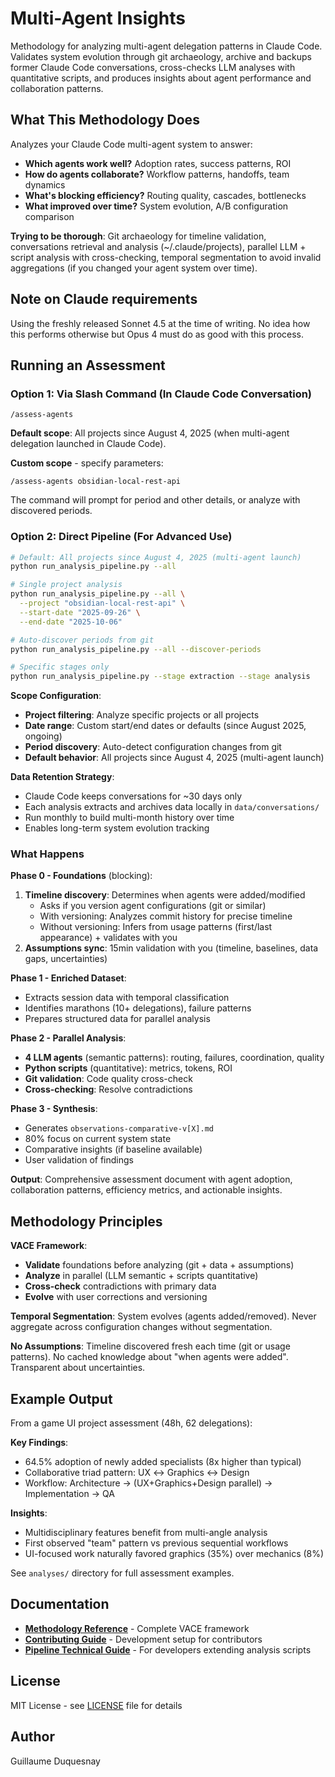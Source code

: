 # Multi-Agent Insights

Methodology for analyzing multi-agent delegation patterns in Claude Code. Validates system evolution through git archaeology, archive and backups former Claude Code conversations, cross-checks LLM analyses with quantitative scripts, and produces insights about agent performance and collaboration patterns.

## What This Methodology Does

Analyzes your Claude Code multi-agent system to answer:
- **Which agents work well?** Adoption rates, success patterns, ROI
- **How do agents collaborate?** Workflow patterns, handoffs, team dynamics
- **What's blocking efficiency?** Routing quality, cascades, bottlenecks
- **What improved over time?** System evolution, A/B configuration comparison

**Trying to be thorough**: Git archaeology for timeline validation, conversations retrieval and analysis (~/.claude/projects), parallel LLM + script analysis with cross-checking, temporal segmentation to avoid invalid aggregations (if you changed your agent system over time).

## Note on Claude requirements
Using the freshly released Sonnet 4.5 at the time of writing. No idea how this performs otherwise but Opus 4 must do as good with this process. 

## Running an Assessment

### Option 1: Via Slash Command (In Claude Code Conversation)

```
/assess-agents
```

**Default scope**: All projects since August 4, 2025 (when multi-agent delegation launched in Claude Code).

**Custom scope** - specify parameters:

```
/assess-agents obsidian-local-rest-api
```

The command will prompt for period and other details, or analyze with discovered periods.

### Option 2: Direct Pipeline (For Advanced Use)

```bash
# Default: All projects since August 4, 2025 (multi-agent launch)
python run_analysis_pipeline.py --all

# Single project analysis
python run_analysis_pipeline.py --all \
  --project "obsidian-local-rest-api" \
  --start-date "2025-09-26" \
  --end-date "2025-10-06"

# Auto-discover periods from git
python run_analysis_pipeline.py --all --discover-periods

# Specific stages only
python run_analysis_pipeline.py --stage extraction --stage analysis
```

**Scope Configuration**:
- **Project filtering**: Analyze specific projects or all projects
- **Date range**: Custom start/end dates or defaults (since August 2025, ongoing)
- **Period discovery**: Auto-detect configuration changes from git
- **Default behavior**: All projects since August 4, 2025 (multi-agent launch)

**Data Retention Strategy**:
- Claude Code keeps conversations for ~30 days only
- Each analysis extracts and archives data locally in `data/conversations/`
- Run monthly to build multi-month history over time
- Enables long-term system evolution tracking

### What Happens

**Phase 0 - Foundations** (blocking):
1. **Timeline discovery**: Determines when agents were added/modified
   - Asks if you version agent configurations (git or similar)
   - With versioning: Analyzes commit history for precise timeline
   - Without versioning: Infers from usage patterns (first/last appearance) + validates with you
2. **Assumptions sync**: 15min validation with you (timeline, baselines, data gaps, uncertainties)

**Phase 1 - Enriched Dataset**:
- Extracts session data with temporal classification
- Identifies marathons (10+ delegations), failure patterns
- Prepares structured data for parallel analysis

**Phase 2 - Parallel Analysis**:
- **4 LLM agents** (semantic patterns): routing, failures, coordination, quality
- **Python scripts** (quantitative): metrics, tokens, ROI
- **Git validation**: Code quality cross-check
- **Cross-checking**: Resolve contradictions

**Phase 3 - Synthesis**:
- Generates `observations-comparative-v[X].md`
- 80% focus on current system state
- Comparative insights (if baseline available)
- User validation of findings

**Output**: Comprehensive assessment document with agent adoption, collaboration patterns, efficiency metrics, and actionable insights.

## Methodology Principles

**VACE Framework**:
- **Validate** foundations before analyzing (git + data + assumptions)
- **Analyze** in parallel (LLM semantic + scripts quantitative)
- **Cross-check** contradictions with primary data
- **Evolve** with user corrections and versioning

**Temporal Segmentation**: System evolves (agents added/removed). Never aggregate across configuration changes without segmentation.

**No Assumptions**: Timeline discovered fresh each time (git or usage patterns). No cached knowledge about "when agents were added". Transparent about uncertainties.

## Example Output

From a game UI project assessment (48h, 62 delegations):

**Key Findings**:
- 64.5% adoption of newly added specialists (8x higher than typical)
- Collaborative triad pattern: UX ↔ Graphics ↔ Design
- Workflow: Architecture → (UX+Graphics+Design parallel) → Implementation → QA

**Insights**:
- Multidisciplinary features benefit from multi-angle analysis
- First observed "team" pattern vs previous sequential workflows
- UI-focused work naturally favored graphics (35%) over mechanics (8%)

See `analyses/` directory for full assessment examples.

## Documentation

- **[Methodology Reference](analyses/methodology/METHODOLOGIE-ANALYSE-RETROSPECTIVE.md)** - Complete VACE framework
- **[Contributing Guide](CONTRIBUTING.md)** - Development setup for contributors
- **[Pipeline Technical Guide](docs/PIPELINE.md)** - For developers extending analysis scripts

## License

MIT License - see [LICENSE](LICENSE) file for details

## Author

Guillaume Duquesnay
